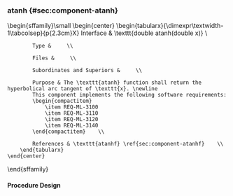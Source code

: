### atanh  {#sec:component-atanh}

\begin{sffamily}\small
	\begin{center}
		\begin{tabularx}{\dimexpr\textwidth-1\tabcolsep}{p{2.3cm}X}
			Interface       & \texttt{double atanh(double x)} \\ 
			
			Type &     \\ 
			
			Files &     \\ 
			
			Subordinates and Superiors &     \\ 
			
			Purpose & The \texttt{atanh} function shall return the hyperbolical arc tangent of \texttt{x}. \newline
			This component implements the following software requirements:
			\begin{compactitem}
				\item REQ-ML-3100
				\item REQ-ML-3110
				\item REQ-ML-3120
				\item REQ-ML-3140
			\end{compactitem}    \\ 
			
			References & \texttt{atanhf} \ref{sec:component-atanhf}    \\ 
		\end{tabularx}
	\end{center}
\end{sffamily}

#### Procedure Design
